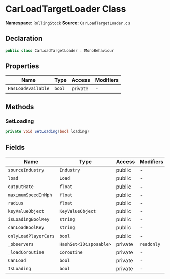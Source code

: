 # CarLoadTargetLoader Class

**Namespace:** `RollingStock`
**Source:** `CarLoadTargetLoader.cs`

## Declaration

```csharp
public class CarLoadTargetLoader : MonoBehaviour
```

## Properties

| Name | Type | Access | Modifiers |
|------|------|--------|-----------|
| `HasLoadAvailable` | `bool` | private | - |

## Methods

### SetLoading

```csharp
private void SetLoading(bool loading)
```

## Fields

| Name | Type | Access | Modifiers |
|------|------|--------|-----------|
| `sourceIndustry` | `Industry` | public | - |
| `load` | `Load` | public | - |
| `outputRate` | `float` | public | - |
| `maximumSpeedInMph` | `float` | public | - |
| `radius` | `float` | public | - |
| `keyValueObject` | `KeyValueObject` | public | - |
| `isLoadingBoolKey` | `string` | public | - |
| `canLoadBoolKey` | `string` | public | - |
| `onlyLoadPlayerCars` | `bool` | public | - |
| `_observers` | `HashSet<IDisposable>` | private | `readonly` |
| `_loadCoroutine` | `Coroutine` | private | - |
| `CanLoad` | `bool` | private | - |
| `IsLoading` | `bool` | private | - |

